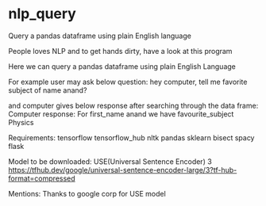 # nlp_query
Query a pandas dataframe using plain English language

People loves NLP and to get hands dirty, have a look at this program


Here we can query a pandas dataframe using plain English Language

For example user may ask below question:
  hey computer, tell me favorite subject of name anand?

and computer gives below response after searching through the data frame:
Computer response:
 For first_name anand we have
favourite_subject
Physics

Requirements:
tensorflow
tensorflow_hub
nltk
pandas
sklearn
bisect
spacy
flask

Model to be downloaded:
USE(Universal Sentence Encoder) 3
https://tfhub.dev/google/universal-sentence-encoder-large/3?tf-hub-format=compressed


Mentions:
Thanks to google corp for USE model


